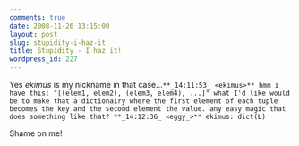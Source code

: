 ```yaml
---
comments: true
date: 2008-11-26 13:15:00
layout: post
slug: stupidity-i-haz-it
title: Stupidity - I haz it!
wordpress_id: 227
---
```


Yes _ekimus_ is my nickname in that case...`
**_14:11:53_ <ekimus>** hmm i have this: "[(elem1, elem2), (elem3, elem4), ...]" what I'd like would be to make that a dictionairy where the first element of each tuple becomes the key and the second element the value. any easy magic that does something like that?
**_14:12:36_ <eggy_>** ekimus: dict(L)
`

Shame on me!
